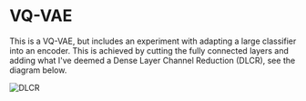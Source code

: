 # VQ-VAE

This is a VQ-VAE, but includes an experiment with adapting a large classifier into an encoder.  This is achieved by cutting the fully connected layers and adding what I've deemed a Dense Layer Channel Reduction (DLCR), see the diagram below.

![DLCR]("https://github.com/wrrogers/VQ-VAE_v1/blob/master/dlcr.png")

